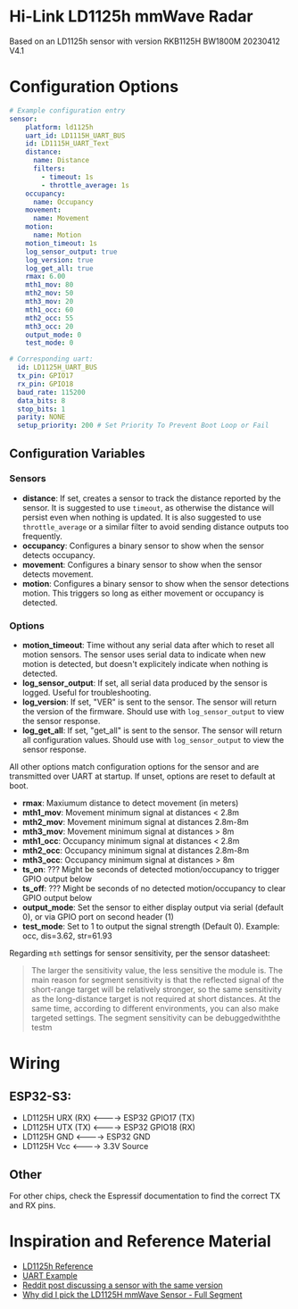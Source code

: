 # Hi-Link LD1125h mmWave Radar
Based on an LD1125h sensor with version RKB1125H BW1800M 20230412 V4.1

# Configuration Options

```yaml
# Example configuration entry
sensor:
    platform: ld1125h
    uart_id: LD1115H_UART_BUS
    id: LD1115H_UART_Text
    distance:
      name: Distance
      filters:
        - timeout: 1s
        - throttle_average: 1s
    occupancy: 
      name: Occupancy
    movement:
      name: Movement
    motion: 
      name: Motion
    motion_timeout: 1s
    log_sensor_output: true
    log_version: true 
    log_get_all: true 
    rmax: 6.00
    mth1_mov: 80
    mth2_mov: 50
    mth3_mov: 20
    mth1_occ: 60
    mth2_occ: 55
    mth3_occ: 20
    output_mode: 0
    test_mode: 0

# Corresponding uart:
  id: LD1125H_UART_BUS
  tx_pin: GPIO17  
  rx_pin: GPIO18 
  baud_rate: 115200
  data_bits: 8
  stop_bits: 1
  parity: NONE
  setup_priority: 200 # Set Priority To Prevent Boot Loop or Fail
```

## Configuration Variables
### Sensors
- **distance**: If set, creates a sensor to track the distance reported by the sensor. It is suggested to use `timeout`, as otherwise the distance will persist even when nothing is updated. It is also suggested to use `throttle_average` or a similar filter to avoid sending distance outputs too frequently.
- **occupancy**: Configures a binary sensor to show when the sensor detects occupancy.
- **movement**: Configures a binary sensor to show when the sensor detects movement.
- **motion**: Configures a binary sensor to show when the sensor detections motion. This triggers so long as either movement or occupancy is detected.

### Options
- **motion_timeout**: Time without any serial data after which to reset all motion sensors. The sensor uses serial data to indicate when new motion is detected, but doesn't explicitely indicate when nothing is detected.
- **log_sensor_output**: If set, all serial data produced by the sensor is logged. Useful for troubleshooting.
- **log_version**: If set, "VER" is sent to the sensor. The sensor will return the version of the firmware. Should use with `log_sensor_output` to view the sensor response.
- **log_get_all**: If set, "get_all" is sent to the sensor. The sensor will return all configuration values. Should use with `log_sensor_output` to view the sensor response.

All other options match configuration options for the sensor and are transmitted over UART at startup. If unset, options are reset to default at boot.
- **rmax**:		 Maxiumum distance to detect movement (in meters)
- **mth1_mov**:	 Movement minimum signal at distances < 2.8m
- **mth2_mov**:	 Movement minimum signal at distances 2.8m-8m
- **mth3_mov**:	 Movement minimum signal at distances > 8m
- **mth1_occ**:	 Occupancy minimum signal at distances < 2.8m
- **mth2_occ**:	 Occupancy minimum signal at distances 2.8m-8m
- **mth3_occ**:	 Occupancy minimum signal at distances > 8m
- **ts_on**:		 ??? Might be seconds of detected motion/occupancy to trigger GPIO output below
- **ts_off**:		 ??? Might be seconds of no detected motion/occupancy to clear GPIO output below
- **output_mode**:	 Set the sensor to either display output via serial (default 0), or via GPIO port on second header (1)
- **test_mode**:	 Set to 1 to output the signal strength (Default 0). Example: occ, dis=3.62, str=61.93

Regarding `mth` settings for sensor sensitivity, per the sensor datasheet:
> The larger the sensitivity value, the less sensitive the module is. The main reason for segment sensitivity is that the reflected signal of the short-range target will be relatively stronger, so the same sensitivity as the long-distance target is not required at short distances. At the same time, according to different environments, you can also make targeted settings. The segment sensitivity can be debuggedwiththe testm

# Wiring
## ESP32-S3:
- LD1125H URX (RX) <----> ESP32 GPIO17 (TX)
- LD1125H UTX (TX) <----> ESP32 GPIO18 (RX)
- LD1125H GND <----> ESP32 GND
- LD1125H Vcc <----> 3.3V Source

## Other
For other chips, check the Espressif documentation to find the correct TX and RX pins.

# Inspiration and Reference Material
- [LD1125h Reference](https://github.com/patrick3399/Hi-Link_mmWave_Radar_ESPHome/tree/main/LD1125H)
- [UART Example](https://github.com/ssieb/esphome_components/tree/master/components/serial)
- [Reddit post discussing a sensor with the same version](https://www.reddit.com/r/esp32/comments/16rfsa0/ld1125h_mmwave_sensor_detects_3d_printer_movement/)
- [Why did I pick the LD1125H mmWave Sensor - Full Segment](https://www.youtube.com/watch?v=9j5Yy5M8YOs)
